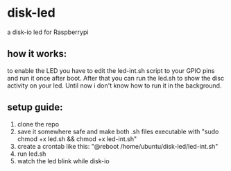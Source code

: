 # disk-led
a disk-io led for Raspberrypi
## how it works:
to enable the LED you have to edit the led-int.sh script to your GPIO pins and run it once after boot. 
After that you can run the led.sh to show the disc activity on your led. Until now i don't know how to run it in the background.
## setup guide:
1. clone the repo
2. save it somewhere safe and make both .sh files executable with "sudo chmod +x led.sh && chmod +x led-int.sh"
3. create a crontab like this: "@reboot /home/ubuntu/disk-led/led-int.sh"
4. run led.sh
5. watch the led blink while disk-io
